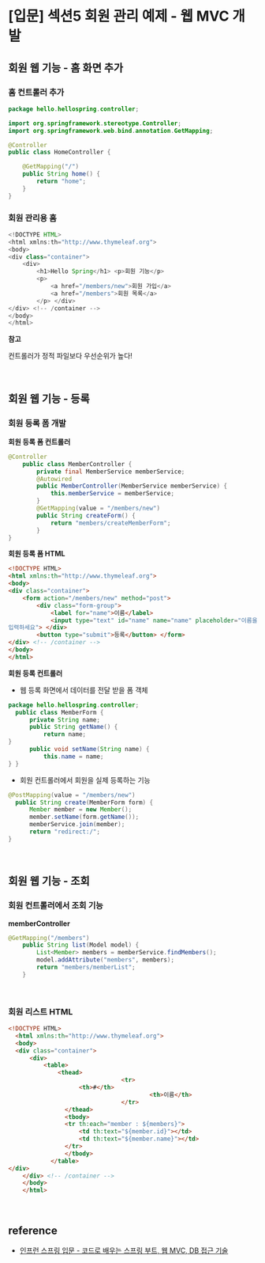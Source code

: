 # [입문] 섹션5 회원 관리 예제 - 웹 MVC 개발

## 회원 웹 기능 - 홈 화면 추가

### 홈 컨트롤러 추가

```java
package hello.hellospring.controller;

import org.springframework.stereotype.Controller;
import org.springframework.web.bind.annotation.GetMapping;

@Controller
public class HomeController {

    @GetMapping("/")
    public String home() {
        return "home";
    }
}
```

### 회원 관리용 홈

```java
<!DOCTYPE HTML>
<html xmlns:th="http://www.thymeleaf.org">
<body>
<div class="container">
    <div>
        <h1>Hello Spring</h1> <p>회원 기능</p>
        <p>
            <a href="/members/new">회원 가입</a>
            <a href="/members">회원 목록</a>
        </p> </div>
</div> <!-- /container -->
</body>
</html>
```

**참고**

컨트롤러가 정적 파일보다 우선순위가 높다!

<br/>

## 회원 웹 기능 - 등록

### 회원 등록 폼 개발

**회원 등록 폼 컨트롤러**

```java
@Controller
    public class MemberController {
        private final MemberService memberService;
        @Autowired
        public MemberController(MemberService memberService) {
            this.memberService = memberService;
        }
        @GetMapping(value = "/members/new")
        public String createForm() {
            return "members/createMemberForm";
        }
}
```

**회원 등록 폼 HTML**

```html
<!DOCTYPE HTML>
<html xmlns:th="http://www.thymeleaf.org">
<body>
<div class="container">
    <form action="/members/new" method="post">
        <div class="form-group">
            <label for="name">이름</label>
            <input type="text" id="name" name="name" placeholder="이름을
입력하세요"> </div>
        <button type="submit">등록</button> </form>
</div> <!-- /container -->
</body>
</html>
```

**회원 등록 컨트롤러**

- 웹 등록 화면에서 데이터를 전달 받을 폼 객체

```java
package hello.hellospring.controller;
  public class MemberForm {
      private String name;
      public String getName() {
          return name;
}
      public void setName(String name) {
          this.name = name;
} }
```

- 회원 컨트롤러에서 회원을 실제 등록하는 기능

```java
@PostMapping(value = "/members/new")
  public String create(MemberForm form) {
      Member member = new Member();
      member.setName(form.getName());
      memberService.join(member);
      return "redirect:/";
}
```

<br/>

## 회원 웹 기능 - 조회

### 회원 컨트롤러에서 조회 기능

**memberController**

```java
@GetMapping("/members")
    public String list(Model model) {
        List<Member> members = memberService.findMembers();
        model.addAttribute("members", members);
        return "members/memberList";
    }
```

<br/>

### 회원 리스트 HTML
```html
<!DOCTYPE HTML>
  <html xmlns:th="http://www.thymeleaf.org">
  <body>
  <div class="container">
      <div>
          <table>
              <thead>
								<tr>
                    <th>#</th>
										<th>이름</th> 
								</tr>
                </thead>
                <tbody>
                <tr th:each="member : ${members}">
                    <td th:text="${member.id}"></td>
                    <td th:text="${member.name}"></td>
                </tr>
                </tbody>
            </table>
</div>
    </div> <!-- /container -->
    </body>
    </html>
```

<br/>

## reference   
- [인프런 스프링 입문 - 코드로 배우는 스프링 부트, 웹 MVC, DB 접근 기술](https://www.inflearn.com/course/%EC%8A%A4%ED%94%84%EB%A7%81-%EC%9E%85%EB%AC%B8-%EC%8A%A4%ED%94%84%EB%A7%81%EB%B6%80%ED%8A%B8)
